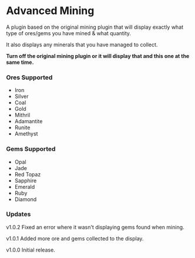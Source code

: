 # Advanced Mining
A plugin based on the original mining plugin that will display exactly what type of ores/gems you have mined & what quantity.

It also displays any minerals that you have managed to collect.

**Turn off the original mining plugin or it will display that and this one at the same time.**

### Ores Supported
* Iron
* Silver
* Coal
* Gold
* Mithril
* Adamantite
* Runite
* Amethyst

### Gems Supported
* Opal
* Jade
* Red Topaz
* Sapphire
* Emerald
* Ruby
* Diamond

### Updates
v1.0.2
Fixed an error where it wasn't displaying gems found when mining.

v1.0.1
Added more ore and gems collected to the display.

v1.0.0
Initial release.